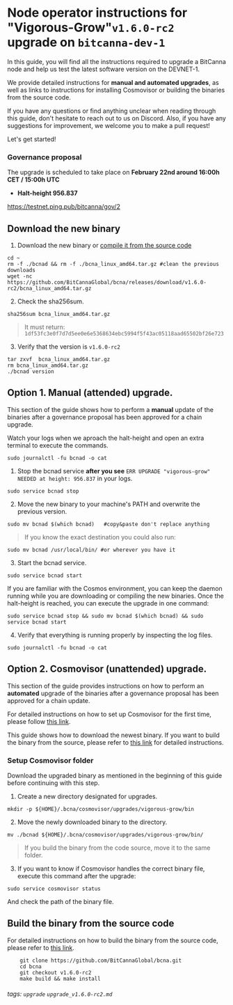 # Node operator instructions for "Vigorous-Grow"`v1.6.0-rc2` upgrade on `bitcanna-dev-1`
In this guide, you will find all the instructions required to upgrade a BitCanna node and help us test the latest software version on the DEVNET-1. 

We provide detailed instructions for **manual and automated upgrades**, as well as links to instructions for installing Cosmovisor or building the binaries from the source code. 

If you have any questions or find anything unclear when reading through this guide, don't hesitate to reach out to us on Discord. Also, if you have any suggestions for improvement, we welcome you to make a pull request!

Let's get started! 

### Governance proposal

The upgrade is scheduled to take place on **February 22nd around 16:00h CET / 15:00h UTC**
* **Halt-height 956.837**

https://testnet.ping.pub/bitcanna/gov/2

## Download the new binary 
1) Download the new binary or [compile it from the source code](#Build-the-binary-from-the-source-code)
```
cd ~
rm -f ./bcnad && rm -f ./bcna_linux_amd64.tar.gz #clean the previous downloads
wget -nc https://github.com/BitCannaGlobal/bcna/releases/download/v1.6.0-rc2/bcna_linux_amd64.tar.gz
```
2) Check the sha256sum. 
```
sha256sum bcna_linux_amd64.tar.gz
```
> It must return: `1df53fc3e0f7d7d5ee0e6e5368634ebc5994f5f43ac05118aad65502bf26e723`

3) Verify that the version is `v1.6.0-rc2`
```
tar zxvf  bcna_linux_amd64.tar.gz
rm bcna_linux_amd64.tar.gz
./bcnad version
```

## Option 1. Manual (attended) upgrade.

This section of the guide shows how to perform a **manual** update of the binaries after a governance proposal has been approved for a chain upgrade.

Watch your logs when we aproach the halt-height and open an extra terminal to execute the commands. 
```
sudo journalctl -fu bcnad -o cat
```
1) Stop the bcnad service **after you see** `ERR UPGRADE "vigorous-grow" NEEDED at height: 956.837` in your logs.
```
sudo service bcnad stop
```
2) Move the new binary to your machine's PATH and overwrite the previous version.
```
sudo mv bcnad $(which bcnad)   #copy&paste don't replace anything
```
> If you know the exact destination you could also run: 
```
sudo mv bcnad /usr/local/bin/ #or wherever you have it
```
3) Start the bcnad service.
```
sudo service bcnad start
```

If you are familiar with the Cosmos environment, you can keep the daemon running while you are downloading or compiling the new binaries. Once the halt-height is reached, you can execute the upgrade in one command: 
```
sudo service bcnad stop && sudo mv bcnad $(which bcnad) && sudo service bcnad start
```
4) Verify that everything is running properly by inspecting the log files.
```
sudo journalctl -fu bcnad -o cat
```

## Option 2. Cosmovisor (unattended) upgrade. 
This section of the guide provides instructions on how to perform an **automated** upgrade of the binaries after a governance proposal has been approved for a chain update.

For detailed instructions on how to set up Cosmovisor for the first time, please follow [this link](https://github.com/BitCannaGlobal/bcna/blob/main/devnets/bitcanna-dev-1/cosmovisor_install.md).

This guide shows how to download the newest binary. If you want to build the binary from the source, please refer to [this link](https://github.com/BitCannaGlobal/bcna/blob/main/1.install-compile.md#option-2-compile-instructions) for detailed instructions.

### Setup Cosmovisor folder
Download the upgraded binary as mentioned in the beginning of this guide before continuing with this step.

1) Create a new directory designated for upgrades.
```
mkdir -p ${HOME}/.bcna/cosmovisor/upgrades/vigorous-grow/bin
```
2) Move the newly downloaded binary to the directory.
```
mv ./bcnad ${HOME}/.bcna/cosmovisor/upgrades/vigorous-grow/bin/
```
> If you build the binary from the code source, move it to the same folder.

3) If you want to know if Cosmovisor handles the correct binary file, execute this command after the upgrade:
```
sudo service cosmovisor status
```
And check the path of the binary file.

## Build the binary from the source code

For detailed instructions on how to build the binary from the source code, please refer to [this link](https://github.com/BitCannaGlobal/bcna/blob/main/1.install-compile.md#option-2-compile-instructions).
```
    git clone https://github.com/BitCannaGlobal/bcna.git
    cd bcna
    git checkout v1.6.0-rc2
    make build && make install 
```

###### tags: `upgrade` `upgrade_v1.6.0-rc2.md`
